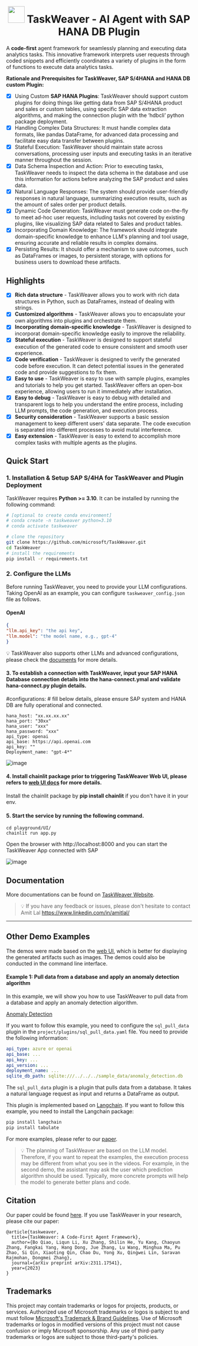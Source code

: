 <h1 align="center">
    <img src="./.asset/logo.color.svg" width="45" /> TaskWeaver - AI Agent with SAP HANA DB Plugin
</h1>

A **code-first** agent framework for seamlessly planning and executing data analytics tasks. 
This innovative framework interprets user requests through coded snippets and efficiently 
coordinates a variety of plugins in the form of functions to execute 
data analytics tasks. 


**Rationale and Prerequisites for TaskWeaver, SAP S/4HANA and HANA DB custom Plugin:**
- [x] Using Custom **SAP HANA Plugins**: TaskWeaver should support custom plugins for doing things like getting data from SAP S/4HANA product and sales or custom tables, using specific SAP data extraction algorithms, and making the connection plugin with the ‘hdbcli’ python package deployment.
- [x] Handling Complex Data Structures: It must handle complex data formats, like pandas DataFrame, for advanced data processing and facilitate easy data transfer between plugins.
- [x] Stateful Execution: TaskWeaver should maintain state across conversations, processing user inputs and executing tasks in an iterative manner throughout the session.
- [x] Data Schema Inspection and Action: Prior to executing tasks, TaskWeaver needs to inspect the data schema in the database and use this information for actions before analyzing the SAP product and sales data.
- [x] Natural Language Responses: The system should provide user-friendly responses in natural language, summarizing execution results, such as the amount of sales order per product details.
- [x] Dynamic Code Generation: TaskWeaver must generate code on-the-fly to meet ad-hoc user requests, including tasks not covered by existing plugins, like visualizing SAP data related to Sales and product tables.
- [x] Incorporating Domain Knowledge: The framework should integrate domain-specific knowledge to enhance LLM's planning and tool usage, ensuring accurate and reliable results in complex domains.
- [x] Persisting Results: It should offer a mechanism to save outcomes, such as DataFrames or images, to persistent storage, with options for business users to download these artifacts.

<!-- - [2023-11-30] TaskWeaver is released on GitHub🎈.  -->



## Highlights

- [x] **Rich data structure** - TaskWeaver allows you to work with rich data structures in Python, such as DataFrames, instead of dealing with strings.
- [x] **Customized algorithms** - TaskWeaver allows you to encapsulate your own algorithms into plugins and orchestrate them.
- [x] **Incorporating domain-specific knowledge** - TaskWeaver is designed to incorporat domain-specific knowledge easily to improve the reliability.
- [x] **Stateful execution** - TaskWeaver is designed to support stateful execution of the generated code to ensure consistent and smooth user experience.
- [x] **Code verification** - TaskWeaver is designed to verify the generated code before execution. It can detect potential issues in the generated code and provide suggestions to fix them.
- [x] **Easy to use** - TaskWeaver is easy to use with sample plugins, examples and tutorials to help you get started. TaskWeaver offers an open-box experience, allowing users to run it immediately after installation.
- [x] **Easy to debug** - TaskWeaver is easy to debug with detailed and transparent logs to help you understand the entire process, including LLM prompts, the code generation, and execution process.
- [x] **Security consideration** - TaskWeaver supports a basic session management to keep different users' data separate. The code execution is separated into different processes to avoid mutal interference.
- [x] **Easy extension** - TaskWeaver is easy to extend to accomplish more complex tasks with multiple agents as the plugins.

## Quick Start


### 1. Installation & Setup SAP S/4HA for TaskWeaver and Plugin Deployment
TaskWeaver requires **Python >= 3.10**. It can be installed by running the following command:
```bash
# [optional to create conda environment]
# conda create -n taskweaver python=3.10
# conda activate taskweaver

# clone the repository
git clone https://github.com/microsoft/TaskWeaver.git
cd TaskWeaver
# install the requirements
pip install -r requirements.txt
```


### 2. Configure the LLMs
Before running TaskWeaver, you need to provide your LLM configurations. Taking OpenAI as an example, you can configure `taskweaver_config.json` file as follows. 

#### OpenAI
```json
{
"llm.api_key": "the api key",
"llm.model": "the model name, e.g., gpt-4"
}
```

💡 TaskWeaver also supports other LLMs and advanced configurations, please check the [documents](https://microsoft.github.io/TaskWeaver/docs/overview) for more details. 


#### 3. To establish a connection with TaskWeaver, input your SAP HANA Database connection details into the hana-connect.ymal and validate hana-connect.py plugin details.
#configurations: # fill below details, please ensure SAP system and HANA DB are fully operational and connected. 
 ```
hana_host: "xx.xx.xx.xx"
hana_port: "30xx"
hana_user: "xxx"
hana_password: "xxx"
api_type: openai
api_base: https://api.openai.com
api_key: ""
Deployment_name: "gpt-4*"
```

![image](https://github.com/amitlals/TaskWeaver-SAP-AI-AGENT/assets/37605691/fdbf2a2b-9dba-4771-b278-6131fc048d7b)


#### 4. Install chainlit package prior to triggering TaskWeaver Web UI, please refers to [web UI docs](https://microsoft.github.io/TaskWeaver/docs/usage/webui) for more details.
Install the chainlit package by **pip install chainlit** if you don't have it in your env.

#### 5. Start the service by running the following command.
```
cd playground/UI/
chainlit run app.py
```
Open the browser with http://localhost:8000 and you can start the TaskWeaver App connected with SAP 

![image](https://github.com/amitlals/TaskWeaver-SAP-AI-AGENT/assets/37605691/b8eda88a-bf85-4011-b7b0-35213afe392d)

##

## Documentation

More documentations can be found on [TaskWeaver Website](https://microsoft.github.io/TaskWeaver).


> 💡 If you have any feedback or issues, please don't hesitate to contact Amit Lal https://www.linkedin.com/in/amitlal/ 


---

## Other Demo Examples

The demos were made based on the [web UI](https://microsoft.github.io/TaskWeaver/docs/usage/webui), which is better for displaying the generated artifacts such as images. 
The demos could also be conducted in the command line interface. 

#### Example 1: Pull data from a database and apply an anomaly detection algorithm
In this example, we will show you how to use TaskWeaver to pull data from a database and apply an anomaly detection algorithm.

[Anomaly Detection](https://github.com/microsoft/TaskWeaver/assets/7489260/248b9a0c-d504-4708-8c2e-e004689ee8c6)

If you want to follow this example, you need to configure the `sql_pull_data` plugin in the `project/plugins/sql_pull_data.yaml` file.
You need to provide the following information:
```yaml
api_type: azure or openai
api_base: ...
api_key: ...
api_version: ...
deployment_name: ...
sqlite_db_path: sqlite:///../../../sample_data/anomaly_detection.db
```
The `sql_pull_data` plugin is a plugin that pulls data from a database. It takes a natural language request as input and returns a DataFrame as output.

This plugin is implemented based on [Langchain](https://www.langchain.com/).
If you want to follow this example, you need to install the Langchain package:
```bash
pip install langchain
pip install tabulate
```



For more examples, please refer to our [paper](http://export.arxiv.org/abs/2311.17541). 

> 💡 The planning of TaskWeaver are based on the LLM model. Therefore, if you want to repeat the examples, the execution process may be different
> from what you see in the videos. For example, in the second demo, the assistant may ask the user which prediction algorithm should be used.
> Typically, more concrete prompts will help the model to generate better plans and code.


## Citation
Our paper could be found [here](http://export.arxiv.org/abs/2311.17541). 
If you use TaskWeaver in your research, please cite our paper:
```
@article{taskweaver,
  title={TaskWeaver: A Code-First Agent Framework},
  author={Bo Qiao, Liqun Li, Xu Zhang, Shilin He, Yu Kang, Chaoyun Zhang, Fangkai Yang, Hang Dong, Jue Zhang, Lu Wang, Minghua Ma, Pu Zhao, Si Qin, Xiaoting Qin, Chao Du, Yong Xu, Qingwei Lin, Saravan Rajmohan, Dongmei Zhang},
  journal={arXiv preprint arXiv:2311.17541},
  year={2023}
}
```


## Trademarks

This project may contain trademarks or logos for projects, products, or services. Authorized use of Microsoft 
trademarks or logos is subject to and must follow 
[Microsoft's Trademark & Brand Guidelines](https://www.microsoft.com/en-us/legal/intellectualproperty/trademarks/usage/general).
Use of Microsoft trademarks or logos in modified versions of this project must not cause confusion or imply Microsoft sponsorship.
Any use of third-party trademarks or logos are subject to those third-party's policies.
